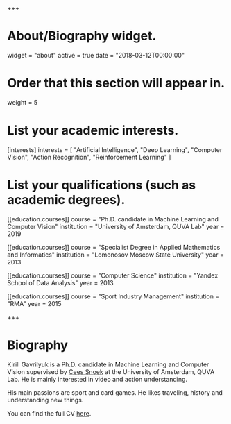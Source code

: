 +++
# About/Biography widget.
widget = "about"
active = true
date = "2018-03-12T00:00:00"

# Order that this section will appear in.
weight = 5

# List your academic interests.
[interests]
  interests = [
    "Artificial Intelligence",
    "Deep Learning",
    "Computer Vision",
    "Action Recognition",
    "Reinforcement Learning"
  ]

# List your qualifications (such as academic degrees).
[[education.courses]]
  course = "Ph.D. candidate in Machine Learning and Computer Vision"
  institution = "University of Amsterdam, QUVA Lab"
  year = 2019

[[education.courses]]
  course = "Specialist Degree in Applied Mathematics and Informatics"
  institution = "Lomonosov Moscow State University"
  year = 2013

[[education.courses]]
  course = "Computer Science"
  institution = "Yandex School of Data Analysis"
  year = 2013

[[education.courses]]
  course = "Sport Industry Management"
  institution = "RMA"
  year = 2015
 
+++

# Biography

Kirill Gavrilyuk is a Ph.D. candidate in Machine Learning and Computer Vision supervised by [Cees Snoek](http://www.ceessnoek.info/) at the University of Amsterdam, QUVA Lab. He is mainly interested in video and action understanding.     

His main passions are sport and card games. He likes traveling, history and understanding new things.  

You can find the full CV [here](/gavrilyuk_cv.pdf).
